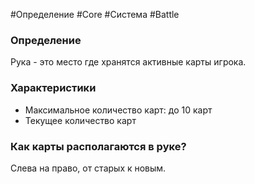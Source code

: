 #Определение #Core #Система #Battle 
### Определение
Рука - это место где хранятся активные карты игрока.
### Характеристики
- Максимальное количество карт:  до 10 карт
- Текущее количество карт
### Как карты располагаются в руке?
Слева на право, от старых к новым.